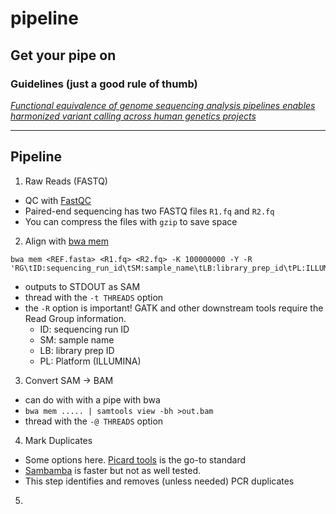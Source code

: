# pipeline
Get your pipe on
--------------------

### Guidelines (just a good rule of thumb)

[*Functional equivalence of genome sequencing analysis pipelines enables harmonized variant calling across human genetics projects*](https://www.nature.com/articles/s41467-018-06159-4)

-----------

## Pipeline

1. Raw Reads (FASTQ)
  * QC with [FastQC](https://www.bioinformatics.babraham.ac.uk/projects/fastqc/)
  * Paired-end sequencing has two FASTQ files `R1.fq` and `R2.fq`
  * You can compress the files with `gzip` to save space
  
2. Align with [bwa mem](http://bio-bwa.sourceforge.net/)

```
bwa mem <REF.fasta> <R1.fq> <R2.fq> -K 100000000 -Y -R 'RG\tID:sequencing_run_id\tSM:sample_name\tLB:library_prep_id\tPL:ILLUMINA' 
```

  * outputs to STDOUT as SAM
  * thread with the `-t THREADS` option
  * the `-R` option is important! GATK and other downstream tools require the Read Group information.
    * ID: sequencing run ID
    * SM: sample name 
    * LB: library prep ID
    * PL: Platform (ILLUMINA)
  
3. Convert SAM -> BAM
  * can do with with a pipe with bwa
  * `bwa mem ..... | samtools view -bh >out.bam`
  * thread with the `-@ THREADS` option
  
4. Mark Duplicates
  * Some options here. [Picard tools](https://broadinstitute.github.io/picard/) is the go-to standard
  * [Sambamba](http://lomereiter.github.io/sambamba/) is faster but not as well tested. 
  * This step identifies and removes (unless needed) PCR duplicates
  
5. 
